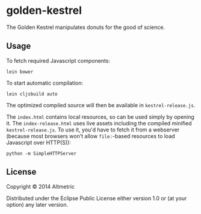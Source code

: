 # golden-kestrel

The Golden Kestrel manipulates donuts for the good of science.

## Usage

To fetch required Javascript components:

    lein bower

To start automatic compilation:

    lein cljsbuild auto

The optimized compiled source will then be available in `kestrel-release.js`.

The `index.html` contains local resources, so can be used simply by opening it.
The `index-release.html` uses live assets including the compiled minified
`kestrel-release.js`. To use it, you'd have to fetch it from a webserver
(because most browsers won't allow `file:`-based resources to load Javascript
over HTTP(S)):

    python -m SimpleHTTPServer

## License

Copyright © 2014 Altmetric

Distributed under the Eclipse Public License either version 1.0 or (at
your option) any later version.
